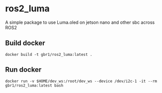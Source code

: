 # ros2_luma
A simple package to use Luma.oled on jetson nano and other sbc across ROS2

## Build docker
`docker build -t gbr1/ros2_luma:latest .`

## Run docker
`docker run -v $HOME/dev_ws:/root/dev_ws --device /dev/i2c-1 -it --rm gbr1/ros2_luma:latest bash`

